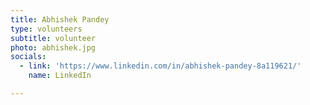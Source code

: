 ```yaml
---
title: Abhishek Pandey
type: volunteers
subtitle: volunteer
photo: abhishek.jpg
socials:
  - link: 'https://www.linkedin.com/in/abhishek-pandey-8a119621/'
    name: LinkedIn

---
```


